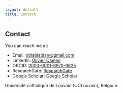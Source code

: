 ```yaml
---
layout: default
title: Contact
---
```


<h2>Contact</h2>

<p>You can reach me at:</p>

<ul>
  <li>Email: <a href="mailto:blablabla@gmail.com">oblablablan@gmail.com</a></li>
  <li>LinkedIn: <a href="https://www.linkedin.com/in/oliviercaelen" target="_blank">Olivier Caelen</a></li>
  <li>ORCID: <a href="https://orcid.org/0000-0001-6970-9825" target="_blank">0000-0001-6970-9825</a></li>
  <li>ResearchGate: <a href="#" target="_blank">ResearchGate</a></li>
  <li>Google Scholar: <a href="https://scholar.google.com" target="_blank">Google Scholar</a></li>
</ul>

<p>
  Université catholique de Louvain (UCLouvain), Belgium.
</p>
